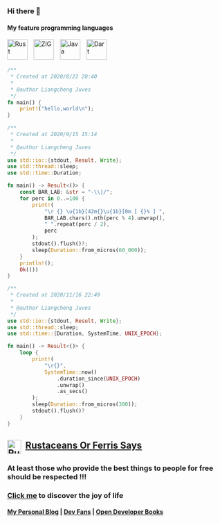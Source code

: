 ### Hi there 👋

<!-- # Happy, free, creative. -->

#### My feature programming languages

<picture><source media="(prefers-color-scheme: dark)" srcset="https://web.lcjuves.com/assets/svg/__Rust.svg"><source media="(prefers-color-scheme: light)" srcset="https://web.lcjuves.com/assets/svg/Rust.svg"><img alt="Rust" src="https://web.lcjuves.com/assets/svg/Rust.svg" width="47" height="47"></picture>&emsp;<img src="https://web.lcjuves.com/assets/svg/ZIG.svg" width="47" height="47" alt="ZIG" />&emsp;<img
    src="https://web.lcjuves.com/assets/svg/Java.svg" width="47" height="47" alt="Java" />&emsp;<img
    src="https://web.lcjuves.com/assets/svg/Dart.svg" width="47" height="47" alt="Dart" />

```rust
/**
 * Created at 2020/8/22 20:40
 *
 * @author Liangcheng Juves
 */
fn main() {
    print!("hello,world\n");
}
```

```rust
/**
 * Created at 2020/9/15 15:14
 *
 * @author Liangcheng Juves
 */
use std::io::{stdout, Result, Write};
use std::thread::sleep;
use std::time::Duration;

fn main() -> Result<()> {
    const BAR_LAB: &str = "-\\|/";
    for perc in 0..=100 {
        print!(
            "\r {} \u{1b}[42m{}\u{1b}[0m [ {}% ] ",
            BAR_LAB.chars().nth(perc % 4).unwrap(),
            " ".repeat(perc / 2),
            perc
        );
        stdout().flush()?;
        sleep(Duration::from_micros(60_000));
    }
    println!();
    Ok(())
}
```

```rust
/**
 * Created at 2020/11/16 22:49
 *
 * @author Liangcheng Juves
 */
use std::io::{stdout, Result, Write};
use std::thread::sleep;
use std::time::{Duration, SystemTime, UNIX_EPOCH};

fn main() -> Result<()> {
    loop {
        print!(
            "\r{}",
            SystemTime::now()
                .duration_since(UNIX_EPOCH)
                .unwrap()
                .as_secs()
        );
        sleep(Duration::from_micros(300));
        stdout().flush()?
    }
}
```

## <img src="https://web.lcjuves.com/assets/svg/rustacean-flat-happy.svg" width="32" height="32" alt="Rustacean Happy" align="top"/>&nbsp; [Rustaceans Or Ferris Says](https://github.com/LcJuves/rustaceans)

### At least those who provide the best things to people for free should be respected !!!

### [Click me](https://github.com/MeyouRepo) to discover the joy of life

#### [My Personal Blog](https://blog.lcjuves.com) | [Dev Fans](https://devfans.lcjuves.com) | [Open Developer Books](https://odb.lcjuves.com)

<!--
**LcJuves/lcjuves** is a ✨ _special_ ✨ repository because its `README.md` (this file) appears on your GitHub profile.

Here are some ideas to get you started:

- 🔭 I’m currently working on ...
- 🌱 I’m currently learning ...
- 👯 I’m looking to collaborate on ...
- 🤔 I’m looking for help with ...
- 💬 Ask me about ...
- 📫 How to reach me: ...
- 😄 Pronouns: ...
- ⚡ Fun fact: ...
-->
